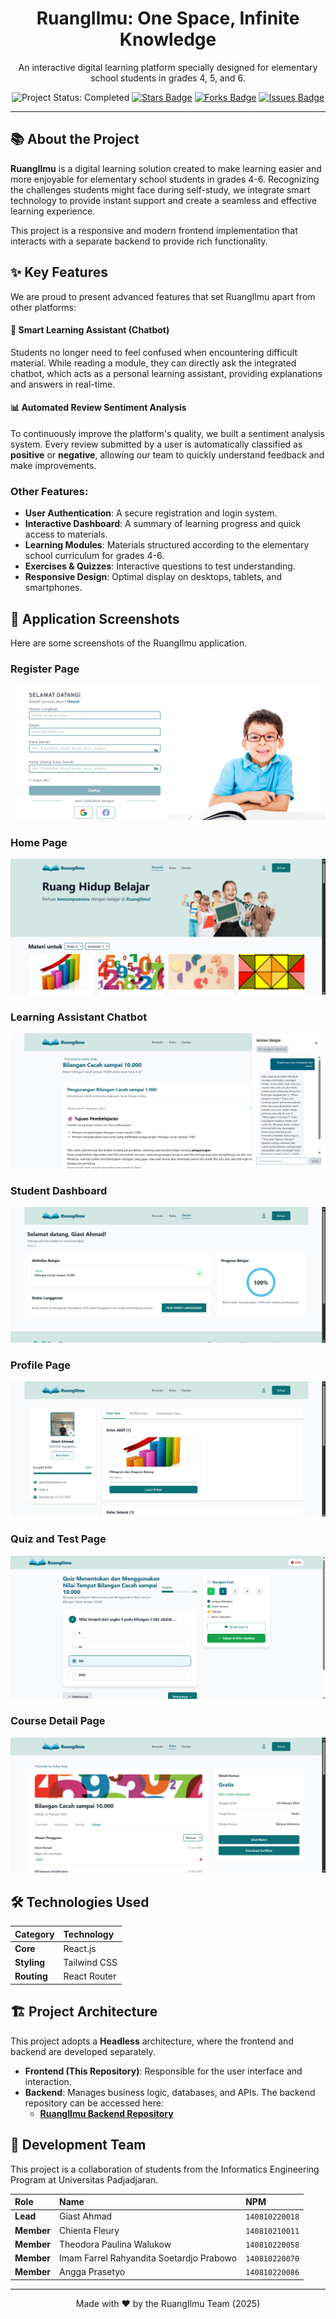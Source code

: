 <div align="center">
  <h1><b>RuangIlmu: One Space, Infinite Knowledge</b></h1>
  <p>
    An interactive digital learning platform specially designed for elementary school students in grades 4, 5, and 6.
  </p>
  <p>
    <img src="https://img.shields.io/badge/status-Completed-green" alt="Project Status: Completed"/>
    <a href="https://github.com/giastahmad/frontend-ruangilmu/stargazers"><img src="https://img.shields.io/github/stars/giastahmad/frontend-ruangilmu" alt="Stars Badge"/></a>
    <a href="https://github.com/giastahmad/frontend-ruangilmu/network/members"><img src="https://img.shields.io/github/forks/giastahmad/frontend-ruangilmu" alt="Forks Badge"/></a>
    <a href="https://github.com/giastahmad/frontend-ruangilmu/issues"><img src="https://img.shields.io/github/issues/giastahmad/frontend-ruangilmu" alt="Issues Badge"/></a>
  </p>
</div>

---

## 📚 About the Project

**RuangIlmu** is a digital learning solution created to make learning easier and more enjoyable for elementary school students in grades 4-6. Recognizing the challenges students might face during self-study, we integrate smart technology to provide instant support and create a seamless and effective learning experience.

This project is a responsive and modern frontend implementation that interacts with a separate backend to provide rich functionality.

## ✨ Key Features

We are proud to present advanced features that set RuangIlmu apart from other platforms:

#### 🤖 **Smart Learning Assistant (Chatbot)**
Students no longer need to feel confused when encountering difficult material. While reading a module, they can directly ask the integrated chatbot, which acts as a personal learning assistant, providing explanations and answers in real-time.

#### 📊 **Automated Review Sentiment Analysis**
To continuously improve the platform's quality, we built a sentiment analysis system. Every review submitted by a user is automatically classified as **positive** or **negative**, allowing our team to quickly understand feedback and make improvements.

### Other Features:
- **User Authentication**: A secure registration and login system.
- **Interactive Dashboard**: A summary of learning progress and quick access to materials.
- **Learning Modules**: Materials structured according to the elementary school curriculum for grades 4-6.
- **Exercises & Quizzes**: Interactive questions to test understanding.
- **Responsive Design**: Optimal display on desktops, tablets, and smartphones.

## 📸 Application Screenshots

Here are some screenshots of the RuangIlmu application.

### Register Page
![Register Page](ruangilmu/src/components/img/register-page.png)

### Home Page
![Home Page](ruangilmu/src/components/img/home-page.png)

### Learning Assistant Chatbot
![Learning Assistant Chatbot](ruangilmu/src/components/img/modul-with-chatbot-page.png)

### Student Dashboard
![Student Dashboard](ruangilmu/src/components/img/dashboard-page.png)

### Profile Page
![Profile Page](ruangilmu/src/components/img/profile-page.png)

### Quiz and Test Page
![Quiz and Test Page](ruangilmu/src/components/img/quiz-and-final-test-page.png)

### Course Detail Page
![Course Detail Page](ruangilmu/src/components/img/course-detail-page.png)


## 🛠️ Technologies Used

| Category  | Technology      |
| :-------- | :-------------- |
| **Core** | React.js        |
| **Styling** | Tailwind CSS    |
| **Routing** | React Router    |

## 🏗️ Project Architecture

This project adopts a **Headless** architecture, where the frontend and backend are developed separately.
- **Frontend (This Repository)**: Responsible for the user interface and interaction.
- **Backend**: Manages business logic, databases, and APIs. The backend repository can be accessed here:
  - **[RuangIlmu Backend Repository](https://github.com/callmeAngga/backend-ruangilmu)**


## 👥 Development Team

This project is a collaboration of students from the Informatics Engineering Program at Universitas Padjadjaran.

| Role   | Name                                      | NPM          |
| :----- | :---------------------------------------- | :----------- |
| **Lead** | Giast Ahmad                               | `140810220018` |
| **Member** | Chienta Fleury                            | `140810210011` |
| **Member** | Theodora Paulina Walukow                  | `140810220058` |
| **Member** | Imam Farrel Rahyandita Soetardjo Prabowo  | `140810220070` |
| **Member** | Angga Prasetyo                            | `140810220086` |

---
<div align="center">
  Made with ❤️ by the RuangIlmu Team (2025)
</div>